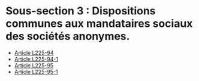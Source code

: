 # Sous-section 3 : Dispositions communes aux mandataires sociaux des sociétés anonymes.

- [Article L225-94](article-l225-94.md)
- [Article L225-94-1](article-l225-94-1.md)
- [Article L225-95](article-l225-95.md)
- [Article L225-95-1](article-l225-95-1.md)
